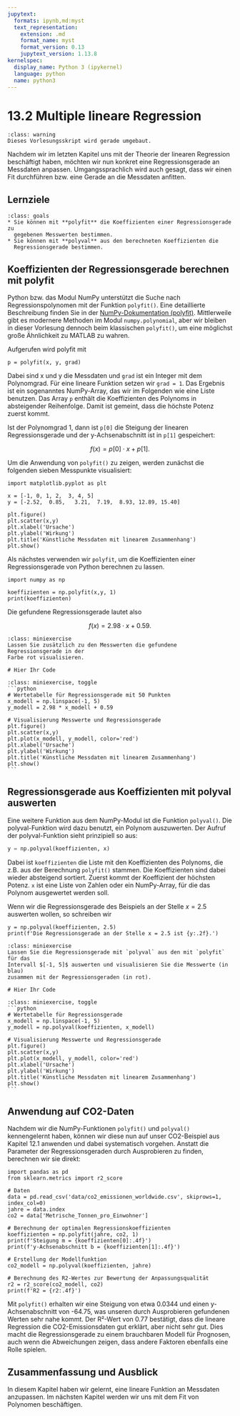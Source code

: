 ```yaml
---
jupytext:
  formats: ipynb,md:myst
  text_representation:
    extension: .md
    format_name: myst
    format_version: 0.13
    jupytext_version: 1.13.8
kernelspec:
  display_name: Python 3 (ipykernel)
  language: python
  name: python3
---
```


# 13.2 Multiple lineare Regression

```{admonition} Hinweise zur Vorlesung Objektorientierte Programmierung im WiSe 2025/26
:class: warning
Dieses Vorlesungsskript wird gerade umgebaut.
```

Nachdem wir im letzten Kapitel uns mit der Theorie der linearen Regression
beschäftigt haben, möchten wir nun konkret eine Regressionsgerade an Messdaten
anpassen. Umgangssprachlich wird auch gesagt, dass wir einen Fit durchführen
bzw. eine Gerade an die Messdaten anfitten.

## Lernziele

```{admonition} Lernziele
:class: goals
* Sie können mit **polyfit** die Koeffizienten einer Regressionsgerade zu
  gegebenen Messwerten bestimmen.
* Sie können mit **polyval** aus den berechneten Koeffizienten die
  Regressionsgerade bestimmen.
```

## Koeffizienten der Regressionsgerade berechnen mit polyfit

Python bzw. das Modul NumPy unterstützt die Suche nach Regressionspolynomen mit
der Funktion `polyfit()`. Eine detaillierte Beschreibung finden Sie in der
[NumPy-Dokumentation
(polyfit)](https://numpy.org/doc/stable/reference/generated/numpy.polyfit.html#numpy-polyfit).
Mittlerweile gibt es modernere Methoden im Modul `numpy.polynomial`, aber wir
bleiben in dieser Vorlesung dennoch beim klassischen `polyfit()`, um eine
möglichst große Ähnlichkeit zu MATLAB zu wahren.

Aufgerufen wird polyfit mit

`p = polyfit(x, y, grad)`

Dabei sind x und y die Messdaten und `grad` ist ein Integer mit dem Polynomgrad.
Für eine lineare Funktion setzen wir `grad = 1`. Das Ergebnis ist ein
sogenanntes NumPy-Array, das wir im Folgenden wie eine Liste benutzen. Das Array
`p` enthält die Koeffizienten des Polynoms in absteigender Reihenfolge. Damit
ist gemeint, dass die höchste Potenz zuerst kommt.

Ist der Polynomgrad 1, dann ist `p[0]` die Steigung der linearen
Regressionsgerade und der y-Achsenabschnitt ist in `p[1]` gespeichert:

$$f(x) = p[0] \cdot x + p[1].$$

Um die Anwendung von `polyfit()` zu zeigen, werden zunächst die folgenden sieben
Messpunkte visualisiert:

```{code-cell}
import matplotlib.pyplot as plt

x = [-1, 0, 1, 2,  3, 4, 5]
y = [-2.52,  0.85,   3.21,  7.19,  8.93, 12.89, 15.40]

plt.figure()
plt.scatter(x,y)
plt.xlabel('Ursache')
plt.ylabel('Wirkung')
plt.title('Künstliche Messdaten mit linearem Zusammenhang')
plt.show()
```

Als nächstes verwenden wir `polyfit`, um die Koeffizienten einer
Regressionsgerade von Python berechnen zu lassen.

```{code-cell}
import numpy as np

koeffizienten = np.polyfit(x,y, 1)
print(koeffizienten)
```

Die gefundene Regressionsgerade lautet also

$$f(x) = 2.98\cdot x + 0.59.$$

```{admonition} Mini-Übung
:class: miniexercise
Lassen Sie zusätzlich zu den Messwerten die gefundene Regressionsgerade in der
Farbe rot visualisieren.
```

```{code-cell}
# Hier Ihr Code
```

````{admonition} Lösung
:class: miniexercise, toggle
```python
# Wertetabelle für Regressionsgerade mit 50 Punkten
x_modell = np.linspace(-1, 5)
y_modell = 2.98 * x_modell + 0.59

# Visualisierung Messwerte und Regressionsgerade
plt.figure()
plt.scatter(x,y)
plt.plot(x_modell, y_modell, color='red')
plt.xlabel('Ursache')
plt.ylabel('Wirkung')
plt.title('Künstliche Messdaten mit linearem Zusammenhang')
plt.show()
```
````

## Regressionsgerade aus Koeffizienten mit polyval auswerten

Eine weitere Funktion aus dem NumPy-Modul ist die Funktion `polyval()`. Die
polyval-Funktion wird dazu benutzt, ein Polynom auszuwerten. Der Aufruf der
polyval-Funktion sieht prinzipiell so aus:

```python
y = np.polyval(koeffizienten, x)
```

Dabei ist `koeffizienten` die Liste mit den Koeffizienten des Polynoms, die z.B.
aus der Berechnung `polyfit()` stammen. Die Koeffizienten sind dabei wieder
absteigend sortiert. Zuerst kommt der Koeffizient der höchsten Potenz. `x` ist
eine Liste von Zahlen oder ein NumPy-Array, für die das Polynom ausgewertet
werden soll.

Wenn wir die Regressionsgerade des Beispiels an der Stelle $x = 2.5$ auswerten
wollen, so schreiben wir

```{code-cell}
y = np.polyval(koeffizienten, 2.5)
print(f'Die Regressionsgerade an der Stelle x = 2.5 ist {y:.2f}.')
```

```{admonition} Mini-Übung
:class: miniexercise
Lassen Sie die Regressionsgerade mit `polyval` aus den mit `polyfit` für das
Intervall $[-1, 5]$ auswerten und visualisieren Sie die Messwerte (in blau)
zusammen mit der Regressionsgeraden (in rot).
```

```{code-cell}
# Hier Ihr Code
```

````{admonition} Lösung
:class: miniexercise, toggle
```python
# Wertetabelle für Regressionsgerade
x_modell = np.linspace(-1, 5)
y_modell = np.polyval(koeffizienten, x_modell)

# Visualisierung Messwerte und Regressionsgerade
plt.figure()
plt.scatter(x,y)
plt.plot(x_modell, y_modell, color='red')
plt.xlabel('Ursache')
plt.ylabel('Wirkung')
plt.title('Künstliche Messdaten mit linearem Zusammenhang')
plt.show()
```
````

## Anwendung auf CO2-Daten

Nachdem wir die NumPy-Funktionen `polyfit()` und `polyval()` kennengelernt
haben, können wir diese nun auf unser CO2-Beispiel aus Kapitel 12.1 anwenden und
dabei systematisch vorgehen. Anstatt die Parameter der Regressionsgeraden durch
Ausprobieren zu finden, berechnen wir sie direkt:

```{code-cell}
import pandas as pd
from sklearn.metrics import r2_score

# Daten
data = pd.read_csv('data/co2_emissionen_worldwide.csv', skiprows=1, index_col=0)
jahre = data.index
co2 = data['Metrische_Tonnen_pro_Einwohner']

# Berechnung der optimalen Regressionskoeffizienten
koeffizienten = np.polyfit(jahre, co2, 1)
print(f'Steigung m = {koeffizienten[0]:.4f}')
print(f'y-Achsenabschnitt b = {koeffizienten[1]:.4f}')

# Erstellung der Modellfunktion
co2_modell = np.polyval(koeffizienten, jahre)

# Berechnung des R2-Wertes zur Bewertung der Anpassungsqualität
r2 = r2_score(co2_modell, co2)
print(f'R2 = {r2:.4f}')
```

Mit `polyfit()` erhalten wir eine Steigung von etwa 0.0344 und einen
y-Achsenabschnitt von -64.75, was unseren durch Ausprobieren gefundenen Werten
sehr nahe kommt. Der R²-Wert von 0.77 bestätigt, dass die lineare Regression die
CO2-Emissionsdaten gut erklärt, aber nicht sehr gut. Dies macht die
Regressionsgerade zu einem brauchbaren Modell für Prognosen, auch wenn die
Abweichungen zeigen, dass andere Faktoren ebenfalls eine Rolle spielen.

## Zusammenfassung und Ausblick

In diesem Kapitel haben wir gelernt, eine lineare Funktion an Messdaten
anzupassen. Im nächsten Kapitel werden wir uns mit dem Fit von Polynomen
beschäftigen.
